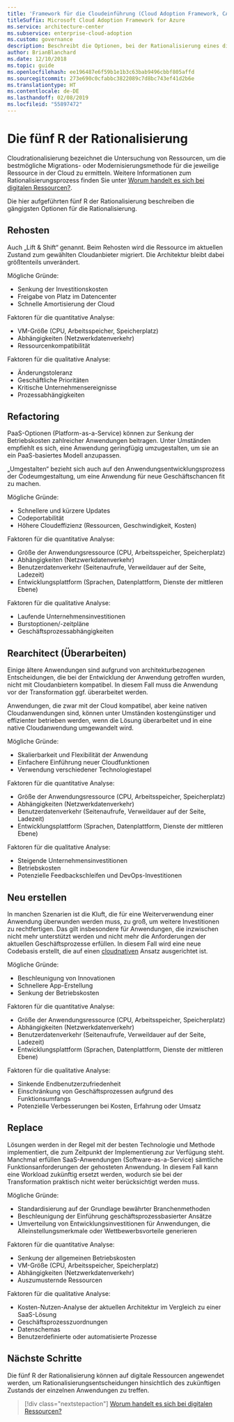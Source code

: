 ```yaml
---
title: 'Framework für die Cloudeinführung (Cloud Adoption Framework, CAF): Die fünf R der Rationalisierung'
titleSuffix: Microsoft Cloud Adoption Framework for Azure
ms.service: architecture-center
ms.subservice: enterprise-cloud-adoption
ms.custom: governance
description: Beschreibt die Optionen, bei der Rationalisierung eines digitales Umfelds zur Verfügung stehen.
author: BrianBlanchard
ms.date: 12/10/2018
ms.topic: guide
ms.openlocfilehash: ee196487e6f59b1e1b3c63bab9496cbbf805affd
ms.sourcegitcommit: 273e690c0cfabbc3822089c7d8bc743ef41d2b6e
ms.translationtype: HT
ms.contentlocale: de-DE
ms.lasthandoff: 02/08/2019
ms.locfileid: "55897472"
---
```

# <a name="the-5-rs-of-rationalization"></a>Die fünf R der Rationalisierung

Cloudrationalisierung bezeichnet die Untersuchung von Ressourcen, um die bestmögliche Migrations- oder Modernisierungsmethode für die jeweilige Ressource in der Cloud zu ermitteln. Weitere Informationen zum Rationalisierungsprozess finden Sie unter [Worum handelt es sich bei digitalen Ressourcen?](overview.md).

Die hier aufgeführten fünf R der Rationalisierung beschreiben die gängigsten Optionen für die Rationalisierung.

## <a name="rehost"></a>Rehosten

Auch „Lift & Shift“ genannt. Beim Rehosten wird die Ressource im aktuellen Zustand zum gewählten Cloudanbieter migriert. Die Architektur bleibt dabei größtenteils unverändert.

Mögliche Gründe:

* Senkung der Investitionskosten
* Freigabe von Platz im Datencenter
* Schnelle Amortisierung der Cloud

Faktoren für die quantitative Analyse:

* VM-Größe (CPU, Arbeitsspeicher, Speicherplatz)
* Abhängigkeiten (Netzwerkdatenverkehr)
* Ressourcenkompatibilität

Faktoren für die qualitative Analyse:

* Änderungstoleranz
* Geschäftliche Prioritäten
* Kritische Unternehmensereignisse
* Prozessabhängigkeiten

## <a name="refactor"></a>Refactoring

PaaS-Optionen (Platform-as-a-Service) können zur Senkung der Betriebskosten zahlreicher Anwendungen beitragen. Unter Umständen empfiehlt es sich, eine Anwendung geringfügig umzugestalten, um sie an ein PaaS-basiertes Modell anzupassen.

„Umgestalten“ bezieht sich auch auf den Anwendungsentwicklungsprozess der Codeumgestaltung, um eine Anwendung für neue Geschäftschancen fit zu machen.

Mögliche Gründe:

* Schnellere und kürzere Updates
* Codeportabilität
* Höhere Cloudeffizienz (Ressourcen, Geschwindigkeit, Kosten)

Faktoren für die quantitative Analyse:

* Größe der Anwendungsressource (CPU, Arbeitsspeicher, Speicherplatz)
* Abhängigkeiten (Netzwerkdatenverkehr)
* Benutzerdatenverkehr (Seitenaufrufe, Verweildauer auf der Seite, Ladezeit)
* Entwicklungsplattform (Sprachen, Datenplattform, Dienste der mittleren Ebene)

Faktoren für die qualitative Analyse:

* Laufende Unternehmensinvestitionen
* Burstoptionen/-zeitpläne
* Geschäftsprozessabhängigkeiten

## <a name="rearchitect"></a>Rearchitect (Überarbeiten)

Einige ältere Anwendungen sind aufgrund von architekturbezogenen Entscheidungen, die bei der Entwicklung der Anwendung getroffen wurden, nicht mit Cloudanbietern kompatibel. In diesem Fall muss die Anwendung vor der Transformation ggf. überarbeitet werden.

Anwendungen, die zwar mit der Cloud kompatibel, aber keine nativen Cloudanwendungen sind, können unter Umständen kostengünstiger und effizienter betrieben werden, wenn die Lösung überarbeitet und in eine native Cloudanwendung umgewandelt wird.

Mögliche Gründe:

* Skalierbarkeit und Flexibilität der Anwendung
* Einfachere Einführung neuer Cloudfunktionen
* Verwendung verschiedener Technologiestapel

Faktoren für die quantitative Analyse:

* Größe der Anwendungsressource (CPU, Arbeitsspeicher, Speicherplatz)
* Abhängigkeiten (Netzwerkdatenverkehr)
* Benutzerdatenverkehr (Seitenaufrufe, Verweildauer auf der Seite, Ladezeit)
* Entwicklungsplattform (Sprachen, Datenplattform, Dienste der mittleren Ebene)

Faktoren für die qualitative Analyse:

* Steigende Unternehmensinvestitionen
* Betriebskosten
* Potenzielle Feedbackschleifen und DevOps-Investitionen

## <a name="rebuild"></a>Neu erstellen

In manchen Szenarien ist die Kluft, die für eine Weiterverwendung einer Anwendung überwunden werden muss, zu groß, um weitere Investitionen zu rechtfertigen. Das gilt insbesondere für Anwendungen, die inzwischen nicht mehr unterstützt werden und nicht mehr die Anforderungen der aktuellen Geschäftsprozesse erfüllen. In diesem Fall wird eine neue Codebasis erstellt, die auf einen [cloudnativen](https://azure.microsoft.com/overview/cloudnative/) Ansatz ausgerichtet ist.

Mögliche Gründe:

* Beschleunigung von Innovationen
* Schnellere App-Erstellung
* Senkung der Betriebskosten

Faktoren für die quantitative Analyse:

* Größe der Anwendungsressource (CPU, Arbeitsspeicher, Speicherplatz)
* Abhängigkeiten (Netzwerkdatenverkehr)
* Benutzerdatenverkehr (Seitenaufrufe, Verweildauer auf der Seite, Ladezeit)
* Entwicklungsplattform (Sprachen, Datenplattform, Dienste der mittleren Ebene)

Faktoren für die qualitative Analyse:

* Sinkende Endbenutzerzufriedenheit
* Einschränkung von Geschäftsprozessen aufgrund des Funktionsumfangs
* Potenzielle Verbesserungen bei Kosten, Erfahrung oder Umsatz

## <a name="replace"></a>Replace

Lösungen werden in der Regel mit der besten Technologie und Methode implementiert, die zum Zeitpunkt der Implementierung zur Verfügung steht. Manchmal erfüllen SaaS-Anwendungen (Software-as-a-Service) sämtliche Funktionsanforderungen der gehosteten Anwendung. In diesem Fall kann eine Workload zukünftig ersetzt werden, wodurch sie bei der Transformation praktisch nicht weiter berücksichtigt werden muss.

Mögliche Gründe:

* Standardisierung auf der Grundlage bewährter Branchenmethoden
* Beschleunigung der Einführung geschäftsprozessbasierter Ansätze
* Umverteilung von Entwicklungsinvestitionen für Anwendungen, die Alleinstellungsmerkmale oder Wettbewerbsvorteile generieren

Faktoren für die quantitative Analyse:

* Senkung der allgemeinen Betriebskosten
* VM-Größe (CPU, Arbeitsspeicher, Speicherplatz)
* Abhängigkeiten (Netzwerkdatenverkehr)
* Auszumusternde Ressourcen

Faktoren für die qualitative Analyse:

* Kosten-Nutzen-Analyse der aktuellen Architektur im Vergleich zu einer SaaS-Lösung
* Geschäftsprozesszuordnungen
* Datenschemas
* Benutzerdefinierte oder automatisierte Prozesse

## <a name="next-steps"></a>Nächste Schritte

Die fünf R der Rationalisierung können auf digitale Ressourcen angewendet werden, um Rationalisierungsentscheidungen hinsichtlich des zukünftigen Zustands der einzelnen Anwendungen zu treffen.

> [!div class="nextstepaction"]
> [Worum handelt es sich bei digitalen Ressourcen?](overview.md)
